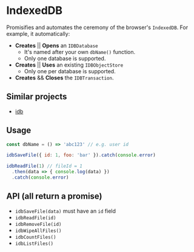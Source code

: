 # IndexedDB

Promisifies and automates the ceremony of the
browser's `IndexedDB`. For example, it automatically:
- **Creates** || **Opens** an `IDBDatabase`
	- It's named after your own `dbName()` function.
  - Only one database is supported.
- **Creates** || **Uses** an existing `IDBObjectStore`
	- Only one per database is supported.
- **Creates** && **Closes** the `IDBTransaction`.


## Similar projects
- [idb](https://github.com/jakearchibald/idb)


## Usage
```js
const dbName = () => 'abc123' // e.g. user id

idbSaveFile({ id: 1, foo: 'bar' }).catch(console.error)

idbReadFile(1) // fileId = 1
  .then(data => { console.log(data) })
  .catch(console.error)
```

## API (all return a promise)
- `idbSaveFile(data)` must have an `id` field
- `idbReadFile(id)`
- `idbRemoveFile(id)`
- `idbWipeAllFiles()`
- `idbCountFiles()`
- `idbListFiles()`
